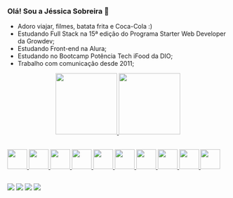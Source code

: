 ### Olá! Sou a Jéssica Sobreira 👋

- Adoro viajar, filmes, batata frita e Coca-Cola :)
- Estudando Full Stack na 15ª edição do Programa Starter Web Developer da Growdev;
- Estudando Front-end na Alura;
- Estudando no Bootcamp Potência Tech iFood da DIO;
- Trabalho com comunicação desde 2011;

<div align="center">
  <a href="https://github.com/jessica-sobreira">
  <img height="140em" src="https://github-readme-stats.vercel.app/api?username=jessica-sobreira&show_icons=true&theme=light&include_all_commits=true&count_private=true"/>
  <img height="140em" src="https://github-readme-stats.vercel.app/api/top-langs/?username=jessica-sobreira&layout=compact&langs_count=7&theme=light"/>
</div>
<br>

  <p>
  <img src="https://user-images.githubusercontent.com/25181517/192158954-f88b5814-d510-4564-b285-dff7d6400dad.png" width='45px'/>
  <img src="https://user-images.githubusercontent.com/25181517/183898674-75a4a1b1-f960-4ea9-abcb-637170a00a75.png" width='45px'/>
  <img src="https://user-images.githubusercontent.com/25181517/183898054-b3d693d4-dafb-4808-a509-bab54cf5de34.png" width='45px'/>
  <img src="https://user-images.githubusercontent.com/25181517/117447155-6a868a00-af3d-11eb-9cfe-245df15c9f3f.png" width='45px'/>
  <img src="https://user-images.githubusercontent.com/25181517/183897015-94a058a6-b86e-4e42-a37f-bf92061753e5.png" width='45px'/>
  <img src="https://user-images.githubusercontent.com/25181517/183890598-19a0ac2d-e88a-4005-a8df-1ee36782fde1.png" width='45px'/>
  <img src="https://user-images.githubusercontent.com/25181517/121401671-49102800-c959-11eb-9f6f-74d49a5e1774.png" width='45px'/>
  <img src="https://user-images.githubusercontent.com/25181517/183568594-85e280a7-0d7e-4d1a-9028-c8c2209e073c.png" width='45px'/>
  <img src="https://user-images.githubusercontent.com/25181517/183859966-a3462d8d-1bc7-4880-b353-e2cbed900ed6.png" width='45px'/>
  <img src="https://user-images.githubusercontent.com/25181517/192108372-f71d70ac-7ae6-4c0d-8395-51d8870c2ef0.png" width='45px'/>
</p>
  
  ## 
  
  <div > 
 <a href="https://www.instagram.com/jsscsb/" target="_blank"><img src="https://img.shields.io/badge/-Instagram-%23E4405F?style=for-the-badge&logo=instagram&logoColor=white" target="_blank"></a>
  <a href = "mailto:j.jecristina@gmail.com"><img src="https://img.shields.io/badge/-Gmail-%23333?style=for-the-badge&logo=gmail&logoColor=white" target="_blank"></a>
  <a href="https://www.linkedin.com/in/jessicasobreira/" target="_blank"><img src="https://img.shields.io/badge/-LinkedIn-%230077B5?style=for-the-badge&logo=linkedin&logoColor=white" target="_blank"></a> 
<a href="https://discord.com/channels/@jessicasobreira" target="_blank"><img src="https://img.shields.io/badge/Discord-5865F2?style=for-the-badge&logo=discord&logoColor=white" target="_blank"></a>
 
</div>
